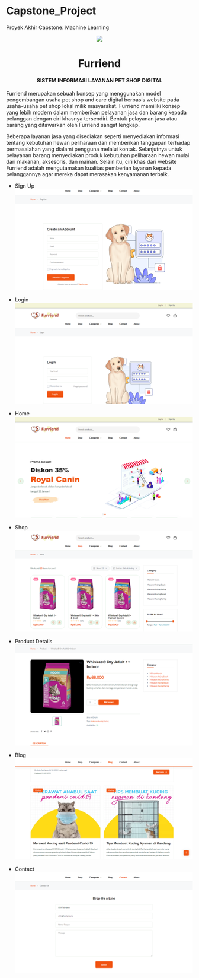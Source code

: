 # Capstone_Project
Proyek Akhir Capstone: Machine Learning

<p align="center"><a><img src="public/assets/imgs/logo/logo.png" width="600"></a></p> 
<h1 align="center"><b>Furriend</b></h1>

<h4 align="center">SISTEM INFORMASI LAYANAN PET SHOP DIGITAL</h4>

Furriend merupakan sebuah konsep yang menggunakan model pengembangan usaha pet shop and care digital berbasis website pada usaha-usaha pet shop lokal milik masyarakat. Furriend memiliki konsep yang lebih modern dalam memberikan pelayanan jasa dan barang kepada pelanggan dengan ciri khasnya tersendiri. Bentuk pelayanan jasa atau barang yang ditawarkan oleh Furriend sangat lengkap.

Beberapa layanan jasa yang disediakan seperti menyediakan informasi tentang kebutuhan hewan peliharaan dan memberikan tanggapan terhadap permasalahan yang dialami pengguna melalui kontak. Selanjutnya untuk pelayanan barang menyediakan produk kebutuhan peliharaan hewan mulai dari makanan, aksesoris, dan mainan. Selain itu, ciri khas dari website Furriend adalah mengutamakan kualitas pemberian layanan kepada pelanggannya agar mereka dapat merasakan kenyamanan terbaik.

* Sign Up
![](https://raw.githubusercontent.com/alvinfebrianto/Furriend-Laravel/img/%5B1%5D%20Register.png)

* Login
![](https://raw.githubusercontent.com/alvinfebrianto/Furriend-Laravel/img/%5B2%5D%20Login.png)

* Home
![](https://raw.githubusercontent.com/alvinfebrianto/Furriend-Laravel/img/%5B3%5D%20Home.png)

* Shop
![](https://raw.githubusercontent.com/alvinfebrianto/Furriend-Laravel/img/%5B4%5D%20Shop.png)

* Product Details
![](https://raw.githubusercontent.com/alvinfebrianto/Furriend-Laravel/img/%5B5%5D%20Product%20Details.png)

* Blog
![](https://raw.githubusercontent.com/alvinfebrianto/Furriend-Laravel/img/%5B7%5D%20Blog.png)

* Contact
![](https://raw.githubusercontent.com/alvinfebrianto/Furriend-Laravel/img/%5B9%5D%20Contact.png)
